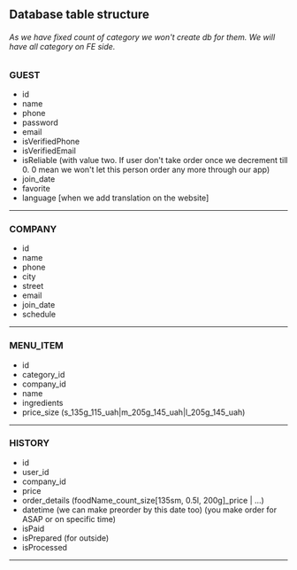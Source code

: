  ## Database table structure

###### As we have fixed count of category we won't create db for them. We will have all category on FE side.

### GUEST
* id
* name
* phone
* password
* email
* isVerifiedPhone
* isVerifiedEmail
* isReliable (with value two. If user don't take order once we decrement till 0. 0 mean we won't let this person order any more through our app)
* join_date  
* favorite  
* language [when we add translation on the website]
----
### COMPANY
* id
* name
* phone
* city
* street
* email
* join_date
* schedule 
----
### MENU_ITEM
* id
* category_id
* company_id
* name
* ingredients
* price_size  (s_135g_115_uah|m_205g_145_uah|l_205g_145_uah)
----
### HISTORY
* id
* user_id
* company_id
* price
* order_details (foodName_count_size[135sm, 0.5l, 200g]_price | ...)
* datetime (we can make preorder by this date too) (you make order for ASAP or on specific time)
* isPaid
* isPrepared  (for outside)
* isProcessed 
----
